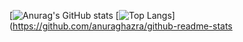 [![Anurag's GitHub stats](https://github-readme-stats.vercel.app/api?username=JohanLi233&show_icons=true&theme=radical) [![Top Langs](https://github-readme-stats.vercel.app/api/top-langs/?username=JohanLi233)](https://github.com/anuraghazra/github-readme-stats
